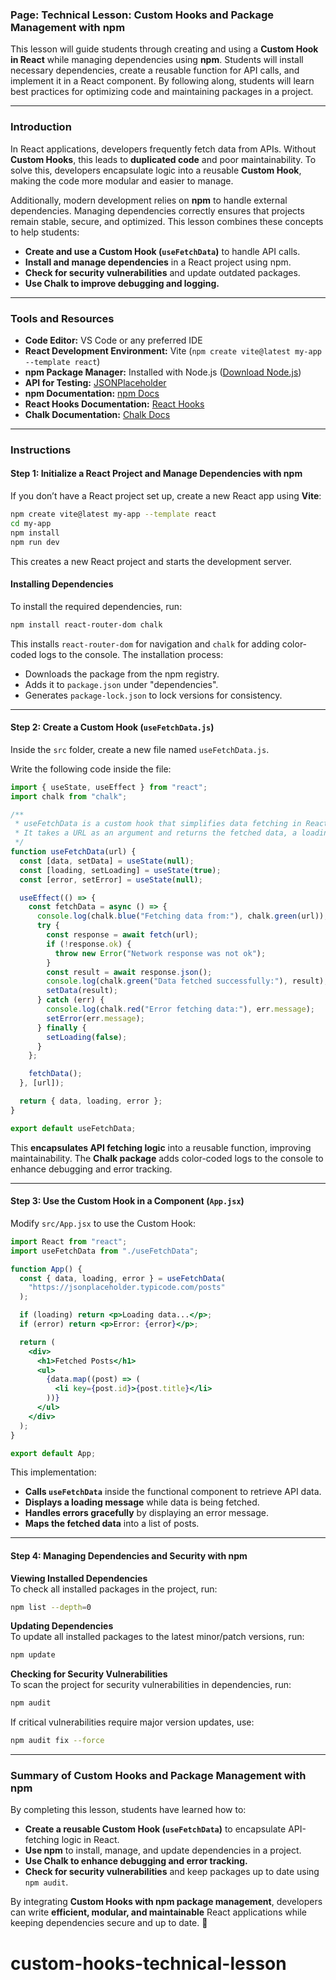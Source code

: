 ### **Page: Technical Lesson: Custom Hooks and Package Management with npm**

This lesson will guide students through creating and using a **Custom Hook in React** while managing dependencies using **npm**. Students will install necessary dependencies, create a reusable function for API calls, and implement it in a React component. By following along, students will learn best practices for optimizing code and maintaining packages in a project.

---

### **Introduction**
In React applications, developers frequently fetch data from APIs. Without **Custom Hooks**, this leads to **duplicated code** and poor maintainability. To solve this, developers encapsulate logic into a reusable **Custom Hook**, making the code more modular and easier to manage.

Additionally, modern development relies on **npm** to handle external dependencies. Managing dependencies correctly ensures that projects remain stable, secure, and optimized. This lesson combines these concepts to help students:
- **Create and use a Custom Hook (`useFetchData`)** to handle API calls.
- **Install and manage dependencies** in a React project using npm.
- **Check for security vulnerabilities** and update outdated packages.
- **Use Chalk to improve debugging and logging.**

---

### **Tools and Resources**
- **Code Editor:** VS Code or any preferred IDE  
- **React Development Environment:** Vite (`npm create vite@latest my-app --template react`)  
- **npm Package Manager:** Installed with Node.js ([Download Node.js](https://nodejs.org/))  
- **API for Testing:** [JSONPlaceholder](https://jsonplaceholder.typicode.com/)  
- **npm Documentation:** [npm Docs](https://docs.npmjs.com/)  
- **React Hooks Documentation:** [React Hooks](https://react.dev/reference/react)  
- **Chalk Documentation:** [Chalk Docs](https://www.npmjs.com/package/chalk)  

---

### **Instructions**  

#### **Step 1: Initialize a React Project and Manage Dependencies with npm**  
If you don’t have a React project set up, create a new React app using **Vite**:  

```sh
npm create vite@latest my-app --template react
cd my-app
npm install
npm run dev
```

This creates a new React project and starts the development server.  

#### **Installing Dependencies**  
To install the required dependencies, run:  

```sh
npm install react-router-dom chalk
```

This installs `react-router-dom` for navigation and `chalk` for adding color-coded logs to the console. The installation process:  
- Downloads the package from the npm registry.  
- Adds it to `package.json` under "dependencies".  
- Generates `package-lock.json` to lock versions for consistency.  

---

#### **Step 2: Create a Custom Hook (`useFetchData.js`)**  
Inside the `src` folder, create a new file named `useFetchData.js`.  

Write the following code inside the file:  

```jsx
import { useState, useEffect } from "react";
import chalk from "chalk";

/**
 * useFetchData is a custom hook that simplifies data fetching in React components.
 * It takes a URL as an argument and returns the fetched data, a loading state, and any errors encountered.
 */
function useFetchData(url) {
  const [data, setData] = useState(null);
  const [loading, setLoading] = useState(true);
  const [error, setError] = useState(null);

  useEffect(() => {
    const fetchData = async () => {
      console.log(chalk.blue("Fetching data from:"), chalk.green(url));
      try {
        const response = await fetch(url);
        if (!response.ok) {
          throw new Error("Network response was not ok");
        }
        const result = await response.json();
        console.log(chalk.green("Data fetched successfully:"), result);
        setData(result);
      } catch (err) {
        console.log(chalk.red("Error fetching data:"), err.message);
        setError(err.message);
      } finally {
        setLoading(false);
      }
    };

    fetchData();
  }, [url]);

  return { data, loading, error };
}

export default useFetchData;
```

This **encapsulates API fetching logic** into a reusable function, improving maintainability. The **Chalk package** adds color-coded logs to the console to enhance debugging and error tracking.  

---

#### **Step 3: Use the Custom Hook in a Component (`App.jsx`)**  
Modify `src/App.jsx` to use the Custom Hook:  

```jsx
import React from "react";
import useFetchData from "./useFetchData";

function App() {
  const { data, loading, error } = useFetchData(
    "https://jsonplaceholder.typicode.com/posts"
  );

  if (loading) return <p>Loading data...</p>;
  if (error) return <p>Error: {error}</p>;

  return (
    <div>
      <h1>Fetched Posts</h1>
      <ul>
        {data.map((post) => (
          <li key={post.id}>{post.title}</li>
        ))}
      </ul>
    </div>
  );
}

export default App;
```

This implementation:  
- **Calls `useFetchData`** inside the functional component to retrieve API data.  
- **Displays a loading message** while data is being fetched.  
- **Handles errors gracefully** by displaying an error message.  
- **Maps the fetched data** into a list of posts.  

---

#### **Step 4: Managing Dependencies and Security with npm**  

**Viewing Installed Dependencies**  
To check all installed packages in the project, run:  

```sh
npm list --depth=0
```

**Updating Dependencies**  
To update all installed packages to the latest minor/patch versions, run:  

```sh
npm update
```

**Checking for Security Vulnerabilities**  
To scan the project for security vulnerabilities in dependencies, run:  

```sh
npm audit
```

If critical vulnerabilities require major version updates, use:  

```sh
npm audit fix --force
```

---

### **Summary of Custom Hooks and Package Management with npm**  
By completing this lesson, students have learned how to:  
- **Create a reusable Custom Hook (`useFetchData`)** to encapsulate API-fetching logic in React.  
- **Use npm** to install, manage, and update dependencies in a project.  
- **Use Chalk to enhance debugging and error tracking.**  
- **Check for security vulnerabilities** and keep packages up to date using `npm audit`.  

By integrating **Custom Hooks with npm package management**, developers can write **efficient, modular, and maintainable** React applications while keeping dependencies secure and up to date. 🚀
# custom-hooks-technical-lesson
